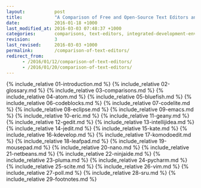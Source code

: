 ```yaml
---
layout:           post
title:            "A Comparison of Free and Open-Source Text Editors and IDEs for Manjaro and Sabayon Linux"
date:             2016-01-18 +1000
last_modified_at: 2016-03-03 07:48:37 +1000
categories:       comparisons, text-editors, integrated-development-environment, manjaro-linux, sabayon-linux
revision:         3
last_revised:     2016-03-03 +1000
permalink:        /comparison-of-text-editors/
redirect_from:
      - /2016/01/12/comparison-of-text-editors/
      - /2016/01/20/comparison-of-text-editors/
---
```

{% include_relative 01-introduction.md %}
{% include_relative 02-glossary.md %}
{% include_relative 03-comparisons.md %}
{% include_relative 04-atom.md %}
{% include_relative 05-bluefish.md %}
{% include_relative 06-codeblocks.md %}
{% include_relative 07-codelite.md %}
{% include_relative 08-eclipse.md %}
{% include_relative 09-emacs.md %}
{% include_relative 10-eric.md %}
{% include_relative 11-geany.md %}
{% include_relative 12-gedit.md %}
{% include_relative 13-intellijidea.md %}
{% include_relative 14-jedit.md %}
{% include_relative 15-kate.md %}
{% include_relative 16-kdevelop.md %}
{% include_relative 17-komodoedit.md %}
{% include_relative 18-leafpad.md %}
{% include_relative 19-mousepad.md %}
{% include_relative 20-nano.md %}
{% include_relative 21-netbeans.md %}
{% include_relative 22-ninjaide.md %}
{% include_relative 23-pluma.md %}
{% include_relative 24-pycharm.md %}
{% include_relative 25-scite.md %}
{% include_relative 26-vim.md %}
{% include_relative 27-poll.md %}
{% include_relative 28-sru.md %}
{% include_relative 29-footnotes.md %}
